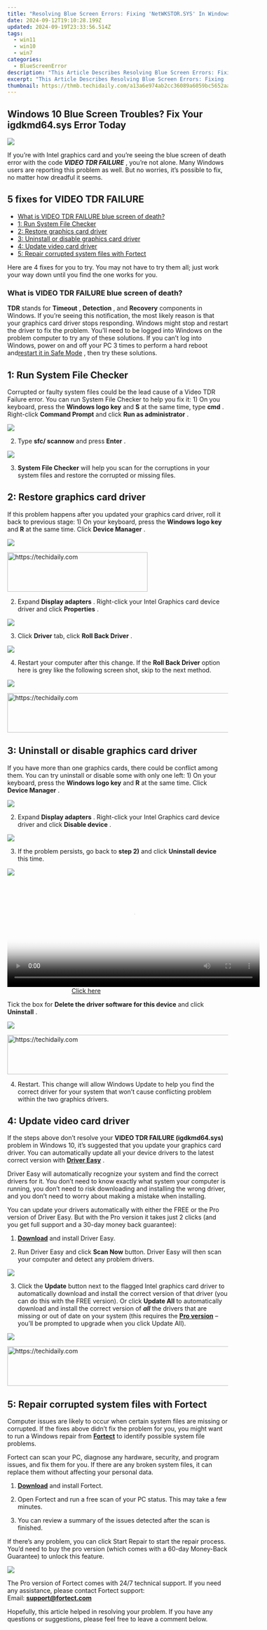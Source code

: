 ```yaml
---
title: "Resolving Blue Screen Errors: Fixing 'NetWKSTOR.SYS' In Windows 11"
date: 2024-09-12T19:10:28.199Z
updated: 2024-09-19T23:33:56.514Z
tags:
  - win11
  - win10
  - win7
categories:
  - BlueScreenError
description: "This Article Describes Resolving Blue Screen Errors: Fixing 'NetWKSTOR.SYS' In Windows 11"
excerpt: "This Article Describes Resolving Blue Screen Errors: Fixing 'NetWKSTOR.SYS' In Windows 11"
thumbnail: https://thmb.techidaily.com/a13a6e974ab2cc36089a6059bc5652aa7fea0848996089325ea48fd7dd51fd22.jpg
---
```


## Windows 10 Blue Screen Troubles? Fix Your igdkmd64.sys Error Today

![](https://images.drivereasy.com/wp-content/uploads/2016/07/img_578de2bda24df.png)

 If you’re with Intel graphics card and you’re seeing the blue screen of death error with the code **_VIDEO TDR FAILURE_** , you’re not alone. Many Windows users are reporting this problem as well. But no worries, it’s possible to fix, no matter how dreadful it seems.

## 5 fixes for VIDEO TDR FAILURE

* [What is VIDEO TDR FAILURE blue screen of death?](https://tools.techidaily.com/drivereasy/download/)
* [1: Run System File Checker](https://tools.techidaily.com/drivereasy/download/)
* [2: Restore graphics card driver](https://tools.techidaily.com/drivereasy/download/)
* [3: Uninstall or disable graphics card driver](https://tools.techidaily.com/drivereasy/download/)
* [4: Update video card driver](https://tools.techidaily.com/drivereasy/download/)
* [5: Repair corrupted system files with Fortect](https://tools.techidaily.com/drivereasy/download/)

 Here are 4 fixes for you to try. You may not have to try them all; just work your way down until you find the one works for you.

### **What is VIDEO TDR FAILURE blue screen of death?**

**TDR** stands for **Timeout** , **Detection** , and **Recovery** components in Windows. If you’re seeing this notification, the most likely reason is that your graphics card driver stops responding. Windows might stop and restart the driver to fix the problem. You’ll need to be logged into Windows on the problem computer to try any of these solutions. If you can’t log into Windows, power on and off your PC 3 times to perform a hard reboot and[restart it in Safe Mode](https://tools.techidaily.com/drivereasy/download/) , then try these solutions.

## **1: Run System File Checker**

 Corrupted or faulty system files could be the lead cause of a Video TDR Failure error. You can run System File Checker to help you fix it: 1) On you keyboard, press the **Windows logo key** and **S** at the same time, type **cmd** . Right-click **Command Prompt** and click **Run as administrator** .

![](https://images.drivereasy.com/wp-content/uploads/2016/07/img_578de41231e7e.png)

 2) Type **sfc/ scannow** and press **Enter** .

![](https://images.drivereasy.com/wp-content/uploads/2016/07/img_578de476b0552.png)

 3) **System File Checker** will help you scan for the corruptions in your system files and restore the corrupted or missing files.

## **2:** **Restore graphics card driver**

 If this problem happens after you updated your graphics card driver, roll it back to previous stage: 1) On your keyboard, press the **Windows logo key** and **R** at the same time. Click **Device Manager** .

![](https://images.drivereasy.com/wp-content/uploads/2017/09/img_59a90fde1afee.png)

<!-- affiliate ads begin -->
<a href="https://bluettius.sjv.io/c/5597632/2139109/17108" target="_top" id="2139109">
  <img src="//a.impactradius-go.com/display-ad/17108-2139109" border="0" alt="https://techidaily.com" width="320" height="90"/>
</a>
<img height="0" width="0" src="https://bluettius.sjv.io/i/5597632/2139109/17108" style="position:absolute;visibility:hidden;" border="0" />
<!-- affiliate ads end -->

 2) Expand **Display adapters** . Right-click your Intel Graphics card device driver and click **Properties** .

![](https://images.drivereasy.com/wp-content/uploads/2017/09/img_59a91039ebb0d.png)

 3) Click **Driver** tab, click **Roll Back Driver** .

![](https://images.drivereasy.com/wp-content/uploads/2017/09/img_59a910633218b.png)

 4) Restart your computer after this change. If the **Roll Back Driver** option here is grey like the following screen shot, skip to the next method.

![](https://images.drivereasy.com/wp-content/uploads/2016/07/img_578ded4881db6.png)

<!-- affiliate ads begin -->
<a href="https://malaysia-healthcare-travel-council.pxf.io/c/5597632/1557747/17382" target="_top" id="1557747">
  <img src="//a.impactradius-go.com/display-ad/17382-1557747" border="0" alt="https://techidaily.com" width="728" height="90"/>
</a>
<img height="0" width="0" src="https://malaysia-healthcare-travel-council.pxf.io/i/5597632/1557747/17382" style="position:absolute;visibility:hidden;" border="0" />
<!-- affiliate ads end -->

## **3: Uninstall or disable graphics card driver**

 If you have more than one graphics cards, there could be conflict among them. You can try uninstall or disable some with only one left: 1) On your keyboard, press the **Windows logo key** and **R** at the same time. Click **Device Manager** .

![](https://images.drivereasy.com/wp-content/uploads/2017/09/img_59a90fde1afee.png)

 2) Expand **Display adapters** . Right-click your Intel Graphics card device driver and click **Disable device** .

![](https://images.drivereasy.com/wp-content/uploads/2017/09/img_59a91255c707f.png)

 3) If the problem persists, go back to **step 2)** and click **Uninstall device** this time.

![](https://images.drivereasy.com/wp-content/uploads/2017/09/img_59a9120f950a7.png)

<!-- affiliate ads begin -->
<span id="1983553">
					<video width="576" height="240" style="cursor:pointer"
           poster="//a.impactradius-go.com/display-clicktoplayimage/1983553.png"
           onclick="if(!this.playClicked){this.play();this.setAttribute('controls',true);this.playClicked=true;}">
	   <source src="//a.impactradius-go.com/display-ad/22993-1983553">
	   <img src="//a.impactradius-go.com/display-clicktoplayimage/1983553.png" style="border: none; height: 100%; width: 100%; object-fit: contain">
	</video>
	<div style="width:360px;text-align:center"><a href="javascript:window.open(decodeURIComponent('https%3A%2F%2Fhomestyler.sjv.io%2Fc%2F5597632%2F1983553%2F22993'), '_blank');void(0);">Click here</a></div>
</span>
<img height="0" width="0" src="https://imp.pxf.io/i/5597632/1983553/22993" style="position:absolute;visibility:hidden;" border="0" />
<!-- affiliate ads end -->

 Tick the box for **Delete the driver software for this device** and click **Uninstall** .

![](https://images.drivereasy.com/wp-content/uploads/2017/09/img_59a9127db1094.png)

<!-- affiliate ads begin -->
<a href="https://appsumo.8odi.net/c/5597632/2123748/7443" target="_top" id="2123748">
  <img src="//a.impactradius-go.com/display-ad/7443-2123748" border="0" alt="https://techidaily.com" width="600" height="90"/>
</a>
<img height="0" width="0" src="https://appsumo.8odi.net/i/5597632/2123748/7443" style="position:absolute;visibility:hidden;" border="0" />
<!-- affiliate ads end -->

 4) Restart. This change will allow Windows Update to help you find the correct driver for your system that won’t cause conflicting problem within the two graphics drivers.

## **4: Update video card driver**

 If the steps above don’t resolve your **VIDEO TDR FAILURE (igdkmd64.sys)** problem in Windows 10, it’s suggested that you update your graphics card driver. You can automatically update all your device drivers to the latest correct version with **[Driver Easy](https://tools.techidaily.com/drivereasy/download/)**  .

 Driver Easy will automatically recognize your system and find the correct drivers for it. You don’t need to know exactly what system your computer is running, you don’t need to risk downloading and installing the wrong driver, and you don’t need to worry about making a mistake when installing.

 You can update your drivers automatically with either the FREE or the Pro version of Driver Easy. But with the Pro version it takes just 2 clicks (and you get full support and a 30-day money back guarantee):

 1) **[Download](https://tools.techidaily.com/drivereasy/download/)**  and install Driver Easy.

 2) Run Driver Easy and click **Scan Now** button. Driver Easy will then scan your computer and detect any problem drivers.

![](https://images.drivereasy.com/wp-content/uploads/2021/05/scan-now.jpg)

 3) Click the **Update** button next to the flagged Intel graphics card driver to automatically download and install the correct version of that driver (you can do this with the FREE version). Or click **Update All**  to automatically download and install the correct version of **_all_** the drivers that are missing or out of date on your system (this requires the **[Pro version](https://tools.techidaily.com/drivereasy/download/)**  – you’ll be prompted to upgrade when you click Update All).

![](https://images.drivereasy.com/wp-content/uploads/2021/08/de-scan-intel-xe-graphics.jpg)

<!-- affiliate ads begin -->
<a href="https://appsumo.8odi.net/c/5597632/2111968/7443" target="_top" id="2111968">
  <img src="//a.impactradius-go.com/display-ad/7443-2111968" border="0" alt="https://techidaily.com" width="728" height="90"/>
</a>
<img height="0" width="0" src="https://appsumo.8odi.net/i/5597632/2111968/7443" style="position:absolute;visibility:hidden;" border="0" />
<!-- affiliate ads end -->

## 5: Repair corrupted system files with Fortect

 Computer issues are likely to occur when certain system files are missing or corrupted. If the fixes above didn’t fix the problem for you, you might want to run a Windows repair from **[Fortect](https://tools.techidaily.com/drivereasy/download/)**  to identify possible system file problems.

 Fortect can scan your PC, diagnose any hardware, security, and program issues, and fix them for you. If there are any broken system files, it can replace them without affecting your personal data.

 1) [**Download**](https://tools.techidaily.com/drivereasy/download/) and install Fortect.

 2) Open Fortect and run a free scan of your PC status. This may take a few minutes.

 3) You can review a summary of the issues detected after the scan is finished.

 If there’s any problem, you can click Start Repair to start the repair process. You’d need to buy the pro version (which comes with a 60-day Money-Back Guarantee) to unlock this feature.

![](https://images.drivereasy.com/wp-content/uploads/2016/08/fortect-demo.jpg)

 The Pro version of Fortect comes with 24/7 technical support. If you need any assistance, please contact Fortect support:  
 Email: **<support@fortect.com>**

 Hopefully, this article helped in resolving your problem. If you have any questions or suggestions, please feel free to leave a comment below.

<ins class="adsbygoogle"
     style="display:block"
     data-ad-format="autorelaxed"
     data-ad-client="ca-pub-7571918770474297"
     data-ad-slot="1223367746"></ins>

<ins class="adsbygoogle"
     style="display:block"
     data-ad-client="ca-pub-7571918770474297"
     data-ad-slot="8358498916"
     data-ad-format="auto"
     data-full-width-responsive="true"></ins>



